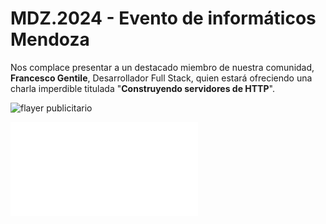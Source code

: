# MDZ.2024 - Evento de informáticos Mendoza

Nos complace presentar a un destacado miembro de nuestra comunidad, **Francesco Gentile**, Desarrollador Full Stack, quien estará ofreciendo una charla imperdible titulada "**Construyendo servidores de HTTP**".

![flayer publicitario](FrancescoGentile.jpg)

![Presentacion](FrancescoGentile_Construyendo_Servidores_de_HTTP.pdf)
